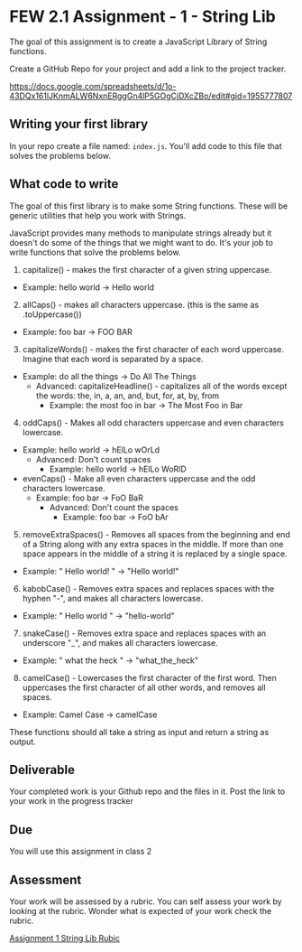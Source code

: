 # FEW 2.1 Assignment - 1 - String Lib

The goal of this assignment is to create a JavaScript Library of String functions. 

Create a GitHub Repo for your project and add a link to the project tracker. 

https://docs.google.com/spreadsheets/d/1o-43DQx161lJKnmALW6NxnERggGn4lP5GOgCjDXcZBo/edit#gid=1955777807

## Writing your first library

In your repo create a file named: `index.js`. You'll add code to this file that solves the problems below. 

## What code to write

The goal of this first library is to make some String functions. These will be generic utilities that help you work with Strings. 

JavaScript provides many methods to manipulate strings already but it doesn't do some of the things that we might want to do. It's your job to write functions that solve the problems below. 

1. capitalize() - makes the first character of a given string uppercase. 
  - Example: hello world -> Hello world
2. allCaps() - makes all characters uppercase. (this is the same as .toUppercase())
  - Example: foo bar -> FOO BAR
3. capitalizeWords() - makes the first character of each word uppercase. Imagine that each word is separated by a space. 
  - Example: do all the things -> Do All The Things
    - Advanced: capitalizeHeadline() - capitalizes all of the words except the words: the, in, a, an, and, but, for, at, by, from
      - Example: the most foo in bar -> The Most Foo in Bar
4. oddCaps() - Makes all odd characters uppercase and even characters lowercase. 
  - Example: hello world -> hElLo wOrLd
    - Advanced: Don't count spaces
      - Example: hello world -> hElLo WoRlD
  - evenCaps() - Make all even characters uppercase and the odd characters lowercase. 
    - Example: foo bar -> FoO BaR
      - Advanced: Don't count the spaces
        - Example: foo bar -> FoO bAr
5. removeExtraSpaces() - Removes all spaces from the beginning and end of a String along with any extra spaces in the middle. If more than one space appears in the middle of a string it is replaced by a single space. 
  - Example: "   Hello    world!   " -> "Hello world!"
6. kabobCase() - Removes extra spaces and replaces spaces with the hyphen "-", and makes all characters lowercase. 
  - Example: "   Hello    world   " -> "hello-world"
7. snakeCase() - Removes extra space and replaces spaces with an underscore "_", and makes all characters lowercase. 
  - Example: "  what the    heck   " -> "what_the_heck"
8. camelCase() - Lowercases the first character of the first word. Then uppercases the first character of all other words, and removes all spaces. 
  - Example: Camel Case -> camelCase

These functions should all take a string as input and return a string as output. 

## Deliverable 

Your completed work is your Github repo and the files in it. Post the link to your work in the progress tracker

## Due

You will use this assignment in class 2

## Assessment

Your work will be assessed by a rubric. You can self assess your work by looking at the rubric. Wonder what is expected of your work check the rubric. 

[Assignment 1 String Lib Rubic](assignment-1-string-lib-rubric.md)
